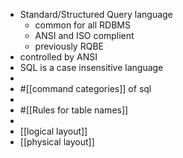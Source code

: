 - Standard/Structured Query language
	- common for all RDBMS
	- ANSI and ISO complient
	- previously RQBE
- controlled by ANSI
- SQL is a case insensitive language
-
- #[[command categories]] of sql
-
- #[[Rules for table names]]
-
- [[logical layout]]
- [[physical layout]]